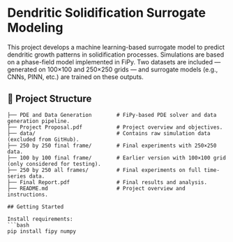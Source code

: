 # Dendritic Solidification Surrogate Modeling

This project develops a machine learning-based surrogate model to predict dendritic growth patterns in solidification processes. Simulations are based on a phase-field model implemented in FiPy. Two datasets are included — generated on 100×100 and 250×250 grids — and surrogate models (e.g., CNNs, PINN, etc.) are trained on these outputs.

## 📁 Project Structure

```plaintext
├── PDE and Data Generation        # FiPy-based PDE solver and data generation pipeline.
├── Project Proposal.pdf           # Project overview and objectives.
├── data/                          # Contains raw simulation data (excluded from GitHub).
├── 250 by 250 final frame/        # Final experiments with 250×250 data.
├── 100 by 100 final frame/        # Earlier version with 100×100 grid (only considered for testing).
├── 250 by 250 all frames/         # Final experiments on full time-series data.
├── Final Report.pdf               # Final results and analysis.
├── README.md                      # Project overview and instructions.

## Getting Started

Install requirements:
```bash
pip install fipy numpy